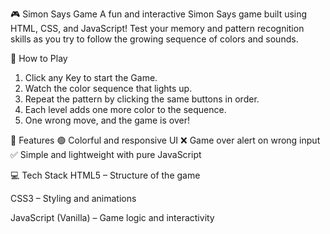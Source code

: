🎮 Simon Says Game
A fun and interactive Simon Says game built using HTML, CSS, and JavaScript!
Test your memory and pattern recognition skills as you try to follow the growing sequence of colors and sounds.

🧠 How to Play
1. Click any Key to start the Game.
2. Watch the color sequence that lights up.
3. Repeat the pattern by clicking the same buttons in order.
4. Each level adds one more color to the sequence.
5. One wrong move, and the game is over!

🚀 Features
🟢 Colorful and responsive UI
❌ Game over alert on wrong input
✅ Simple and lightweight with pure JavaScript

💻 Tech Stack
HTML5 – Structure of the game

CSS3 – Styling and animations

JavaScript (Vanilla) – Game logic and interactivity

